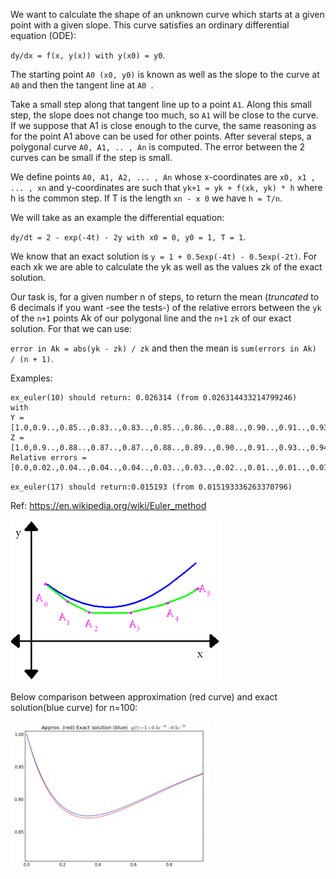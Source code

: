 We want to calculate the shape of an unknown curve which starts at a given point with a given slope. This curve satisfies an ordinary differential equation (ODE):

`dy/dx = f(x, y(x)) with y(x0) = y0`.

The starting point `A0 (x0, y0)` is known as well as the slope to the curve at `A0` and then the tangent line at `A0 `.

Take a small step along that tangent line up to a point `A1`. Along this small step, the slope does not change too much, so `A1` will be close to the curve. If we suppose that A1 is close enough to the curve, the same reasoning as for the point A1 above can be used for other points. After several steps, a polygonal curve `A0, A1, .. , An` is computed. The error between the 2 curves can be small if the step is small.

We define points `A0, A1, A2, ... , An` whose x-coordinates are `x0, x1 , ... , xn` and y-coordinates are such that `yk+1 = yk + f(xk, yk) * h` where h is the common step. If T is the length `xn - x 0` we have `h = T/n`.

We will take as an example the differential equation:

`dy/dt = 2 - exp(-4t) - 2y with x0 = 0, y0 = 1, T = 1`.

We know that an exact solution is `y = 1 + 0.5exp(-4t) - 0.5exp(-2t)`. For each xk we are able to calculate the yk as well as the values zk of the exact solution.

Our task is, for a given number n of steps, to return the mean (_truncated_ to 6 decimals if you want -see the tests-) of the relative errors between the `yk` of the `n+1` points Ak of our polygonal line and the `n+1` `zk` of our exact solution. For that we can use:

`error in Ak = abs(yk - zk) / zk` and then the mean is `sum(errors in Ak) / (n + 1)`.

Examples:
```
ex_euler(10) should return: 0.026314 (from 0.026314433214799246)
with
Y = [1.0,0.9..,0.85..,0.83..,0.83..,0.85..,0.86..,0.88..,0.90..,0.91..,0.93..]
Z = [1.0,0.9..,0.88..,0.87..,0.87..,0.88..,0.89..,0.90..,0.91..,0.93..,0.94..]
Relative errors = [0.0,0.02.,0.04..,0.04..,0.04..,0.03..,0.03..,0.02..,0.01..,0.01..,0.01..]
```
`ex_euler(17) should return:0.015193 (from 0.015193336263370796)`

Ref: https://en.wikipedia.org/wiki/Euler_method

![curve 1](image1.png)

Below comparison between approximation (red curve) and exact solution(blue curve) for n=100:

![curve 2](image2.jpg)